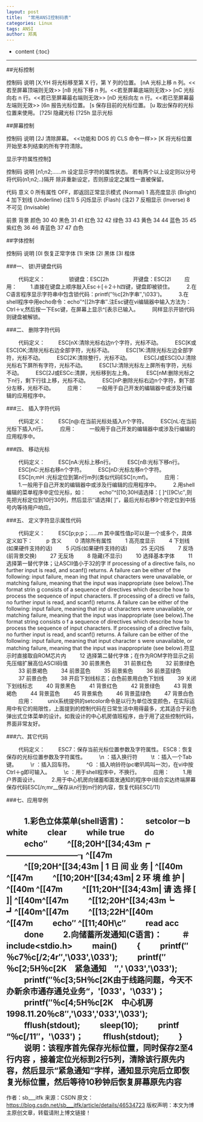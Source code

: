 ```yaml
---
layout: post
title:  "常用ANSI控制码表"
categories: Linux
tags: ANSI 
author: 郑禹
---
```


* content
{:toc}
---
##光标控制

控制码	说明
[X;YH	将光标移至第 X 行，第 Y 列的位置。
[nA	光标上移 n 列。<<若至屏幕顶端则无效>>
[nB	光标下移 n 列。<<若至屏幕底端则无效>>
[nC	光标向右 n 行。<<若已至屏幕最右端则无效>>
[nD	光标向左 n 行。<<若已至屏幕最左端则无效>>
[6n	报告光标位置。
[s	保存目前的光标位置。
[u	取出保存的光标位置来使用。
[?25l	隐藏光标
[?25h	显示光标





##屏幕控制

控制码	说明
[2J	清除屏幕。 <<功能和 DOS 的 CLS 命令一样>>
[K	将光标位置开始至本列结束的所有字符清除。


显示字符属性控制】

控制码	说明
[n1;n2;......m	设定显示字符的属性状态。
若有两个以上设定则以分号将代码(n1;n2;..)隔开
除非重新设定，否则原设定之属性一直被保留。


代码	意义
0	所有属性 OFF，即返回正常显示模式 (Normal)
1	高亮度显示 (Bright)
4	加下划线 (Underline) (注1)
5	闪烁显示 (Flash) (注2)
7	反相显示 (Inverse)
8	不可见 (Invisable)

前景	背景	颜色
30	40	黑色
31	41	红色
32	42	绿色
33	43	黄色
34	44	蓝色
35	45	紫红色
36	46	青蓝色
37	47	白色

##字体控制

控制码	说明
[0I	恢复正常字体
[1I	宋体
[2I	黑体
[3I	楷体





###一、 锁\开键盘代码

　　 代码定义：
　　　　 锁键盘：ESC[2h
　　　　 开键盘：ESC[2l
　　 应用：
　　 1.直接在键盘上顺序敲入Esc＋[＋2＋h四键，键盘即被锁住。
　　 2.在C语言程序显示字符串中包含锁代码：printf(″％c[2h字串″,'\033')。
　　 3.在shell程序中用echo命令：echo″^[[2h字串″.注Esc键在vi编辑器中输入方法为：Ctrl＋v,然后按一下Esc键，在屏幕上显示^[表示已输入。
　　 同样显示开锁代码则键盘被解锁。

###二、 删除字符代码

　　 代码定义：
　　 ESC[nX:清除光标右边n个字符，光标不动。
　　 ESC[K或ESC[OK;清除光标右边全部字符，光标不动。
　　 ESC[1K:清除光标左边全部字符，光标不动。
　　 ESC[2K:清除整行，光标不动。
　　 ESC[J或ESC[OJ:清除光标右下屏所有字符，光标不动。
　　 ESC[1J:清除光标左上屏所有字符，光标不动。
　　 ESC[2J或ESCc:清屏，光标移到左上角。
　　 ESC[nM:删除光标之下n行，剩下行往上移，光标不动。
　　 ESC[nP:删除光标右边n个字符，剩下部分左移，光标不动。
　　 应用：
　　 一般用于自己开发的编辑器中或涉及行编辑的应用程序中。

###三、 插入字符代码

　　 代码定义：
　　 ESC[n@:在当前光标处插入n个字符。
　　 ESC[nL:在当前光标下插入n行。
　　 应用：
　　 一般用于自己开发的编辑器中或涉及行编辑的应用程序中。

###四、 移动光标

　　 代码定义：
　　 ESC[nA:光标上移n行。
　　 ESC[nB:光标下移n行。
　　 ESC[nC:光标右移n个字符。
　　 ESC[nD:光标左移n个字符。
　　 ESC[n;mH :光标定位到第n行m列(类似代码ESC[n;mf)。
　　 应用：
　　 1.一般用于自己开发的编辑器中或涉及行编辑的应用程序中。
　　 2.用shell编辑的菜单程序中定位光标，如：
　　 echo″^[[10;30H请选择：[ ]^[[9C\c″,则先把光标定位到10行30列，然后显示″请选择[ ]″，最后光标右移9个符定位到中括号内等待用户响应。

###五、 定义字符显示属性代码

　　 代码定义：
　　 ESC[p;p;p；……m 其中属性值p可以是一个或多个，具体定义如下：
　　 p 含义
　　 0 清除所有属性
　　 1 高亮度显示
　　 4 下划线(如果硬件支持的话)
　　 5 闪烁(如果硬件支持的话)
　　 25 无闪烁
　　 7 反场(前背景交换)
　　 27 无反场
　　 8 隐藏(不显示)
　　 10 选择基本字体
　　 11 选择第一替代字体；让ASCII值小于32的字 If processing of a directive fails, no further input is read, and scanf() returns. A failure can be either of the following: input failure, mean ing that input characters were unavailable, or matching failure, meaning that the input was inappropriate (see below).The format strin g consists of a sequence of directives which describe how to process the sequence of input characters. If processing of a directi ve fails, no further input is read, and scanf() returns. A failure can be either of the following: input failure, meaning that inp ut characters were unavailable, or matching failure, meaning that the input was inappropriate (see below).The format string consists o f a sequence of directives which describe how to process the sequence of input characters. If processing of a directive fails, no further input is read, and scanf() returns. A failure can be either of the following: input failure, meaning that input character s were unavailable, or matching failure, meaning that the input was inappropriate (see below).符显示时直接取自ROM芯片内
　　 12 选择第二替代字体；在作为ROM字符显示之前先压缩扩展高位ASCII码值
　　 30 前景黑色
　　 31 前景红色
　　 32 前景绿色
　　 33 前景褐色
　　 34 前景蓝色
　　 35 前景紫色
　　 36 前景蓝绿色
　　 37 前景白色
　　 38 开启下划线标志；白色前景用白色下划线
　　 39 关闭下划线标志
　　 40 背景黑色
　　 41 背景红色
　　 42 背景绿色
　　 43 背景褐色
　　 44 背景蓝色
　　 45 背景紫色
　　 46 背景蓝绿色
　　 47 背景白色
　　 应用：
　　 unix系统提供的setcolor命令是以行为单位改变颜色，在实际运用中有它的局限性，上面提到的控制代码在日常生活中用得最多，尤其适合于彩色弹出式立体菜单的设计。如我设计的中心机房值班程序，由于用了这些控制代码，界面非常友好。

###六、其它代码

　　 代码定义：
　　 ESC7：保存当前光标位置参数及字符属性。
	 ESC8：恢复保存的光标位置参数及字符属性。
　　 \n ：插入换行符
　　 \t ：插入一个Tab键。
　　 \r ：插入回车符。
　　 ^G ：插入响铃符(pc嗽叭鸣叫一次)，在vi中按Ctrl＋g即可输入。
　　 \c ：用于shell程序中，不换行。
　　 应用：
　　 1.用户界面设计。
　　 2.用于中心机房向储蓄柜面发通知的程序中(结合实达终端屏幕保存代码ESC[/n;mr__保存从n行到m行的内容，恢复代码ESC[/11)

###七、应用举例

　　 1.彩色立体菜单(shell语言)：
　　 setcolor－b white
　　 clear
　　 while true
　　 do
　　 echo″
　　 ^[[8;20H^[[34;43m┍—————————┒^[[47m
　　 ^[[9;20H^[[34;43m | 1 日 间 业 务 | ^[[40m ^[[47m
　　 ^[[10;20H^[[34;43m| 2 环 境 维 护 | ^[[40m ^[[47m
　　 ^[[11;20H^[[34;43m| 请 选 择 [ ]| ^[[40m^[[47m
　　 ^[[12;20H^[[34;43m┕　　　 　 ┛^[[40m^[[47m
　　 ^[[13;22H^[[40m　　　　　^[[47m
　　 echo″ ^[[11;40H\c″
　　 read acc
　　 done
　　 2.向储蓄所发通知(C语言)：
　　 ＃include<stdio.h>
　　 main()
　　 {
　　 printf(″％c7％c[/2;4r″,'\033',\033');
　　 printf(″％c[2;5H％c[2K　紧急通知　″,' \033','\033');
　　 printf(″％c[3;5H％c[2K由于线路问题，今天不办新余市通存通兑业务“，'[033'，'\033')；
　　 printf(″％c[4;5H％c[2K　中心机房　1998.11.20％c8″,'\033','033','\033');
　　 fflush(stdout);
　　 sleep(10);
　　 printf “％c[/11″，'\033')；
　　 fflush(stdout);
　　 }
　　 说明：该程序首先保存光标位置，同时保存2至4行内容 ，接着定位光标到2行5列，清除该行原先内容，然后显示“紧急通知”字样，通知显示完后立即恢复光标位置，然后等待10秒钟后恢复屏幕原先内容 
--------------------- 
作者：sb___itfk 
来源：CSDN 
原文：https://blog.csdn.net/sb___itfk/article/details/46534723 
版权声明：本文为博主原创文章，转载请附上博文链接！